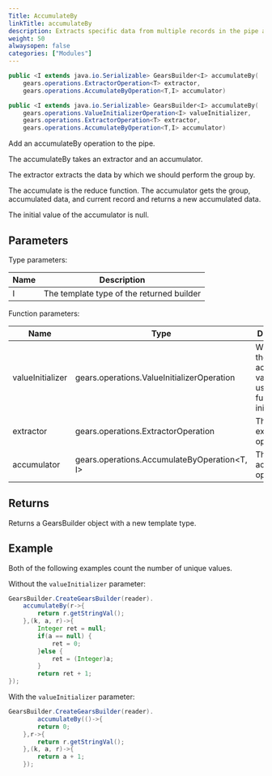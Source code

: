 ```yaml
---
Title: AccumulateBy
linkTitle: accumulateBy
description: Extracts specific data from multiple records in the pipe and reduces them to a single record.
weight: 50
alwaysopen: false
categories: ["Modules"]
---
```


```java
public <I extends java.io.Serializable> GearsBuilder<I> accumulateBy​(
	gears.operations.ExtractorOperation<T> extractor, 
	gears.operations.AccumulateByOperation<T,​I> accumulator)

public <I extends java.io.Serializable> GearsBuilder<I> accumulateBy​(
	gears.operations.ValueInitializerOperation<I> valueInitializer, 
	gears.operations.ExtractorOperation<T> extractor, 
	gears.operations.AccumulateByOperation<T,​I> accumulator)
```

Add an accumulateBy operation to the pipe.

The accumulateBy takes an extractor and an accumulator.

The extractor extracts the data by which we should perform the group by.

The accumulate is the reduce function. The accumulator gets the group, accumulated data, and current record and returns a new accumulated data.

The initial value of the accumulator is null.

## Parameters
 
Type parameters:

| Name | Description |
|------|-------------|
| I | The template type of the returned builder |

Function parameters:

| Name | Type | Description |
|------|------|-------------|
| valueInitializer | gears.operations.ValueInitializerOperation<I> | Whenever the accumulated value is null, use this function to initialize it |
| extractor | gears.operations.ExtractorOperation<T> | The extractor operation |
| accumulator | gears.operations.AccumulateByOperation<T,​I> | The accumulator operation |

## Returns

Returns a GearsBuilder object with a new template type.

## Example

Both of the following examples count the number of unique values.

Without the `valueInitializer` parameter:

```java
GearsBuilder.CreateGearsBuilder(reader).
   	accumulateBy(r->{
   		return r.getStringVal();
   	},(k, a, r)->{
   		Integer ret = null;
   		if(a == null) {
   			ret = 0;
   		}else {
   			ret = (Integer)a;
   		}
   		return ret + 1;
});
```

With the `valueInitializer` parameter:

```java
GearsBuilder.CreateGearsBuilder(reader).
    	accumulateBy(()->{
   		return 0;
   	},r->{
   		return r.getStringVal();
   	},(k, a, r)->{
   		return a + 1;
   	});
```
